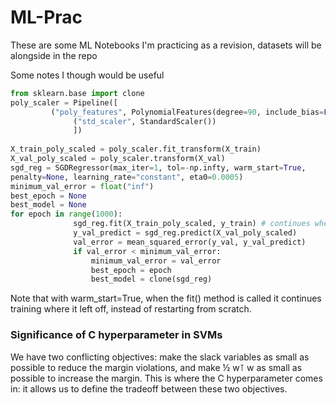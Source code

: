 # ML-Prac
These are some ML Notebooks I'm practicing as a revision, datasets will be alongside in the repo

Some notes I though would be useful

```python
from sklearn.base import clone
poly_scaler = Pipeline([    
	     ("poly_features", PolynomialFeatures(degree=90, include_bias=False)),
              ("std_scaler", StandardScaler())
              ])
              
X_train_poly_scaled = poly_scaler.fit_transform(X_train)
X_val_poly_scaled = poly_scaler.transform(X_val)
sgd_reg = SGDRegressor(max_iter=1, tol=-np.infty, warm_start=True,
penalty=None, learning_rate="constant", eta0=0.0005)
minimum_val_error = float("inf")
best_epoch = None
best_model = None
for epoch in range(1000):
              sgd_reg.fit(X_train_poly_scaled, y_train) # continues where it left off
              y_val_predict = sgd_reg.predict(X_val_poly_scaled)
              val_error = mean_squared_error(y_val, y_val_predict)
              if val_error < minimum_val_error:
                  minimum_val_error = val_error
                  best_epoch = epoch
                  best_model = clone(sgd_reg)
```
Note that with warm_start=True, when the fit() method is called it continues training
where it left off, instead of restarting from scratch.


### Significance of C hyperparameter in SVMs

We have two conflicting objectives: make the slack variables as small as possible to
reduce the margin violations, and make ½ w⊺ w as small as possible to increase the
margin. This is where the C hyperparameter comes in: it allows us to define the tradeoff
between these two objectives.
